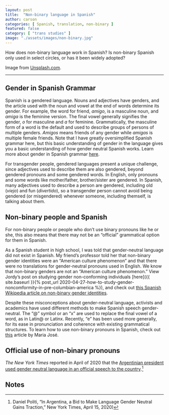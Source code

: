 ```yaml
---
layout: post
title:  "Non-binary language in Spanish"
author: carson
categories: [ Spanish, translation, non-binary ]
featured: false
category: [ "trans studies" ]
image: "./assets/images/non-binary.jpg"
---
```


How does non-binary language work in Spanish? Is non-binary Spanish only used in select circles, or has it been widely adopted?

Image from [Unsplash.com](https://unsplash.com/photos/u3pRViUI2oU).

<hr>

## Gender in Spanish Grammar

Spanish is a gendered language. Nouns and adjectives have genders, and the article used with the noun and vowel at the end of words determine its gender. For example, the word for friend, _amigo_, is a masculine noun, and _amiga_ is the feminine version. The final vowel generally signifies the gender, _o_ for masculine and _a_ for feminine. Grammatically, the masculine form of a word is the default and used to describe groups of persons of multiple genders. _Amigos_ means friends of any gender while _amigas_ is multiple female friends. Note that I have greatly oversimplified Spanish grammar here, but this basic understanding of gender in the language gives you a basic understanding of how gender neutral Spanish works. Learn more about gender in Spanish grammar [here](https://en.wikipedia.org/wiki/Grammatical_gender_in_Spanish).

For transgender people, gendered languages present a unique challenge, since adjectives used to describe them are also gendered, beyond gendered pronouns and some gendered words. In English, only pronouns and some words like mother/father, brother/sister are gendered. In Spanish, many adjectives used to describe a person are gendered, including old (_viejo_) and fun (_divertido_), so a transgender person cannot avoid being gendered (or misgendered) whenever someone, including themself, is talking about them. 


## Non-binary people and Spanish

For non-binary people or people who don’t use binary pronouns like he or she, this also means that there may not be an “official” grammatical option for them in Spanish.

As a Spanish student in high school, I was told that gender-neutral language did not exist in Spanish. My friend’s professor told her that non-binary gender identities were an “American culture phenomenon” and that there were no translations for gender-neutral pronouns used in English. We know that non-binary genders are not an “American culture phenomenon.” View Jordy’s post on studying gender non-conforming individuals [here]({{ site.baseurl }}{% post_url 2020-04-27-how-to-study-gender-noncomformity-in-pre-columbian-america %}), and check out [this Spanish Wikipedia article on non-binary gender identities](https://es.wikipedia.org/wiki/G%C3%A9nero_no_binario).

Despite these misconceptions about gender-neutral language, activists and academics have used different methods to make Spanish speech gender-neutral. The “@” symbol or an “x” are used to replace the final vowel of a word, as in Latin@ or Latinx. Recently, “e” has been used more generally, for its ease in pronunciation and coherence with existing grammatical structures. To learn how to use non-binary pronouns in Spanish, check out [this](https://www.homosensual.com/lgbt/diversidad/como-usar-correctamente-los-pronombres-no-binarios/) article by Maria José.


## Official use of non-binary pronouns

_The New York Times_ reported in April of 2020 that the [Argentinian president used gender neutral language in an official speech to the country](https://www.nytimes.com/2020/04/15/world/americas/argentina-gender-language.html?smid=fb-nytimes&smtyp=cur&fbclid=IwAR2eDIE7e3AcxXdwIKbLULUutJx7xgqCIlFYWuLlMbVdivmoK2H_o4MhSeU).[^1] 


<!-- Footnotes themselves at the bottom. -->
## Notes

[^1]:
     Daniel Politi, “In Argentina, a Bid to Make Language Gender Neutral Gains Traction,” New York Times, April 15, 2020)
